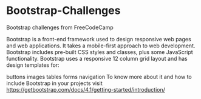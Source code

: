 # Bootstrap-Challenges
Bootstrap challenges from FreeCodeCamp

Bootstrap is a front-end framework used to design responsive web pages and web applications. It takes a mobile-first approach to web development. Bootstrap includes pre-built CSS styles and classes, plus some JavaScript functionality. Bootstrap uses a responsive 12 column grid layout and has design templates for:

buttons
images
tables
forms
navigation
To know more about it and how to include Bootstrap in your projects visit https://getbootstrap.com/docs/4.1/getting-started/introduction/
